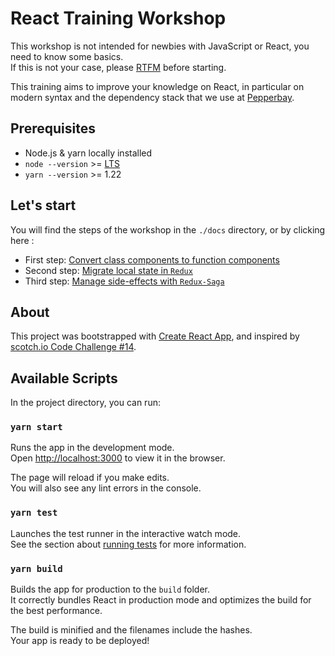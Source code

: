 # React Training Workshop

This workshop is not intended for newbies with JavaScript or React, you need to know some basics.  
If this is not your case, please [RTFM](https://fr.reactjs.org/docs/getting-started.html) before starting.

This training aims to improve your knowledge on React, in particular on modern syntax and the dependency stack that we use at [Pepperbay](https://pepperbay.fr/).

## Prerequisites

- Node.js & yarn locally installed
- `node --version` >= [LTS](https://nodejs.org/en/about/releases/)
- `yarn --version` >= 1.22

## Let's start

You will find the steps of the workshop in the `./docs` directory, or by clicking here :

- First step: [Convert class components to function components](./docs/FirstStep.md)
- Second step: [Migrate local state in `Redux`](./docs/SecondStep.md)
- Third step: [Manage side-effects with `Redux-Saga`](./docs/ThirdStep.md)

## About

This project was bootstrapped with [Create React App](https://github.com/facebook/create-react-app), and inspired by [scotch.io Code Challenge #14](https://scotch.io/bar-talk/code-challenge-14-test-your-knowledge-of-react-hooks).

## Available Scripts

In the project directory, you can run:

### `yarn start`

Runs the app in the development mode.\
Open [http://localhost:3000](http://localhost:3000) to view it in the browser.

The page will reload if you make edits.\
You will also see any lint errors in the console.

### `yarn test`

Launches the test runner in the interactive watch mode.\
See the section about [running tests](https://facebook.github.io/create-react-app/docs/running-tests) for more information.

### `yarn build`

Builds the app for production to the `build` folder.\
It correctly bundles React in production mode and optimizes the build for the best performance.

The build is minified and the filenames include the hashes.\
Your app is ready to be deployed!
